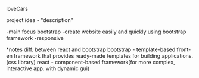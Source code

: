 loveCars

project idea - "description"

-main focus bootstrap
-create website easily and quickly using bootstrap framework
-responsive 

*notes
diff. between react and bootstrap
bootstrap - template-based front-en framework that provides ready-made templates for building applications.(css library)
react - component-based framework(for more complex, interactive app. with dynamic gui)